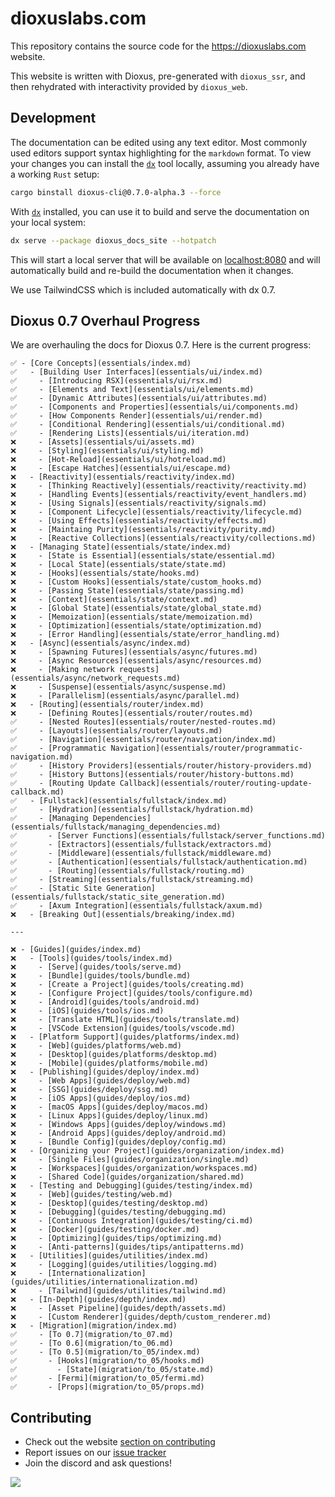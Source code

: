 # dioxuslabs.com

This repository contains the source code for the https://dioxuslabs.com website.

This website is written with Dioxus, pre-generated with `dioxus_ssr`, and then
rehydrated with interactivity provided by `dioxus_web`.

## Development

The documentation can be edited using any text editor. Most commonly used
editors support syntax highlighting for the `markdown` format. To view your
changes you can install the [`dx`][dx] tool locally, assuming you already have a
working `Rust` setup:

<!-- todo: switch to the installer -->
<!-- # curl -fsSL https://raw.githubusercontent.com/DioxusLabs/dioxus/refs/heads/main/.github/install.sh | bash -->
```sh
cargo binstall dioxus-cli@0.7.0-alpha.3 --force
```

With [`dx`][dx] installed, you can use it to build and serve the documentation
on your local system:

```sh
dx serve --package dioxus_docs_site --hotpatch
```

This will start a local server that will be available on
[localhost:8080](localhost:8080) and will automatically build and re-build the
documentation when it changes.

We use TailwindCSS which is included automatically with dx 0.7.


## Dioxus 0.7 Overhaul Progress
We are overhauling the docs for Dioxus 0.7. Here is the current progress:


```
✅ - [Core Concepts](essentials/index.md)
✅   - [Building User Interfaces](essentials/ui/index.md)
✅     - [Introducing RSX](essentials/ui/rsx.md)
✅     - [Elements and Text](essentials/ui/elements.md)
✅     - [Dynamic Attributes](essentials/ui/attributes.md)
✅     - [Components and Properties](essentials/ui/components.md)
✅     - [How Components Render](essentials/ui/render.md)
✅     - [Conditional Rendering](essentials/ui/conditional.md)
✅     - [Rendering Lists](essentials/ui/iteration.md)
❌     - [Assets](essentials/ui/assets.md)
❌     - [Styling](essentials/ui/styling.md)
❌     - [Hot-Reload](essentials/ui/hotreload.md)
❌     - [Escape Hatches](essentials/ui/escape.md)
❌   - [Reactivity](essentials/reactivity/index.md)
❌     - [Thinking Reactively](essentials/reactivity/reactivity.md)
❌     - [Handling Events](essentials/reactivity/event_handlers.md)
❌     - [Using Signals](essentials/reactivity/signals.md)
❌     - [Component Lifecycle](essentials/reactivity/lifecycle.md)
❌     - [Using Effects](essentials/reactivity/effects.md)
❌     - [Maintaing Purity](essentials/reactivity/purity.md)
❌     - [Reactive Collections](essentials/reactivity/collections.md)
❌   - [Managing State](essentials/state/index.md)
❌     - [State is Essential](essentials/state/essential.md)
❌     - [Local State](essentials/state/state.md)
❌     - [Hooks](essentials/state/hooks.md)
❌     - [Custom Hooks](essentials/state/custom_hooks.md)
❌     - [Passing State](essentials/state/passing.md)
❌     - [Context](essentials/state/context.md)
❌     - [Global State](essentials/state/global_state.md)
❌     - [Memoization](essentials/state/memoization.md)
❌     - [Optimization](essentials/state/optimization.md)
❌     - [Error Handling](essentials/state/error_handling.md)
❌   - [Async](essentials/async/index.md)
❌     - [Spawning Futures](essentials/async/futures.md)
❌     - [Async Resources](essentials/async/resources.md)
❌     - [Making network requests](essentials/async/network_requests.md)
❌     - [Suspense](essentials/async/suspense.md)
❌     - [Parallelism](essentials/async/parallel.md)
❌   - [Routing](essentials/router/index.md)
❌     - [Defining Routes](essentials/router/routes.md)
✅     - [Nested Routes](essentials/router/nested-routes.md)
✅     - [Layouts](essentials/router/layouts.md)
✅     - [Navigation](essentials/router/navigation/index.md)
✅     - [Programmatic Navigation](essentials/router/programmatic-navigation.md)
✅     - [History Providers](essentials/router/history-providers.md)
✅     - [History Buttons](essentials/router/history-buttons.md)
✅     - [Routing Update Callback](essentials/router/routing-update-callback.md)
✅   - [Fullstack](essentials/fullstack/index.md)
✅     - [Hydration](essentials/fullstack/hydration.md)
✅     - [Managing Dependencies](essentials/fullstack/managing_dependencies.md)
✅   	- [Server Functions](essentials/fullstack/server_functions.md)
✅   	- [Extractors](essentials/fullstack/extractors.md)
✅   	- [Middleware](essentials/fullstack/middleware.md)
✅   	- [Authentication](essentials/fullstack/authentication.md)
✅   	- [Routing](essentials/fullstack/routing.md)
✅     - [Streaming](essentials/fullstack/streaming.md)
✅     - [Static Site Generation](essentials/fullstack/static_site_generation.md)
✅     - [Axum Integration](essentials/fullstack/axum.md)
❌   - [Breaking Out](essentials/breaking/index.md)

---

❌ - [Guides](guides/index.md)
❌   - [Tools](guides/tools/index.md)
❌     - [Serve](guides/tools/serve.md)
❌     - [Bundle](guides/tools/bundle.md)
❌     - [Create a Project](guides/tools/creating.md)
❌     - [Configure Project](guides/tools/configure.md)
❌     - [Android](guides/tools/android.md)
❌     - [iOS](guides/tools/ios.md)
❌     - [Translate HTML](guides/tools/translate.md)
❌     - [VSCode Extension](guides/tools/vscode.md)
❌   - [Platform Support](guides/platforms/index.md)
❌     - [Web](guides/platforms/web.md)
❌     - [Desktop](guides/platforms/desktop.md)
❌     - [Mobile](guides/platforms/mobile.md)
❌   - [Publishing](guides/deploy/index.md)
❌     - [Web Apps](guides/deploy/web.md)
❌     - [SSG](guides/deploy/ssg.md)
❌     - [iOS Apps](guides/deploy/ios.md)
❌     - [macOS Apps](guides/deploy/macos.md)
❌     - [Linux Apps](guides/deploy/linux.md)
❌     - [Windows Apps](guides/deploy/windows.md)
❌     - [Android Apps](guides/deploy/android.md)
❌     - [Bundle Config](guides/deploy/config.md)
❌   - [Organizing your Project](guides/organization/index.md)
❌     - [Single Files](guides/organization/single.md)
❌     - [Workspaces](guides/organization/workspaces.md)
❌     - [Shared Code](guides/organization/shared.md)
❌   - [Testing and Debugging](guides/testing/index.md)
❌     - [Web](guides/testing/web.md)
❌     - [Desktop](guides/testing/desktop.md)
❌     - [Debugging](guides/testing/debugging.md)
❌     - [Continuous Integration](guides/testing/ci.md)
❌     - [Docker](guides/testing/docker.md)
❌     - [Optimizing](guides/tips/optimizing.md)
❌     - [Anti-patterns](guides/tips/antipatterns.md)
❌   - [Utilities](guides/utilities/index.md)
❌     - [Logging](guides/utilities/logging.md)
❌     - [Internationalization](guides/utilities/internationalization.md)
❌     - [Tailwind](guides/utilities/tailwind.md)
❌   - [In-Depth](guides/depth/index.md)
❌     - [Asset Pipeline](guides/depth/assets.md)
❌     - [Custom Renderer](guides/depth/custom_renderer.md)
❌   - [Migration](migration/index.md)
✅     - [To 0.7](migration/to_07.md)
✅     - [To 0.6](migration/to_06.md)
✅     - [To 0.5](migration/to_05/index.md)
✅       - [Hooks](migration/to_05/hooks.md)
✅         - [State](migration/to_05/state.md)
✅       - [Fermi](migration/to_05/fermi.md)
✅       - [Props](migration/to_05/props.md)
```



## Contributing

- Check out the website [section on contributing]
- Report issues on our [issue tracker]
- Join the discord and ask questions!

<a href="https://github.com/dioxuslabs/docsite/graphs/contributors">
  <img
    src="https://contrib.rocks/image?repo=dioxuslabs/docsite&max=30&columns=10"
  />
</a>

[dx]: https://github.com/DioxusLabs/dioxus/tree/main/packages/cli
[section on contributing]: https://dioxuslabs.com/learn/0.6/contributing
[issue tracker]: https://github.com/dioxuslabs/docsite/issues

